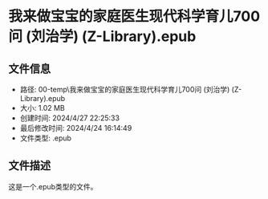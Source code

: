﻿# 我来做宝宝的家庭医生现代科学育儿700问 (刘治学) (Z-Library).epub

## 文件信息
- 路径: 00-temp\我来做宝宝的家庭医生现代科学育儿700问 (刘治学) (Z-Library).epub
- 大小: 1.02 MB
- 创建时间: 2024/4/27 22:25:33
- 最后修改时间: 2024/4/24 16:14:49
- 文件类型: .epub

## 文件描述
这是一个.epub类型的文件。

